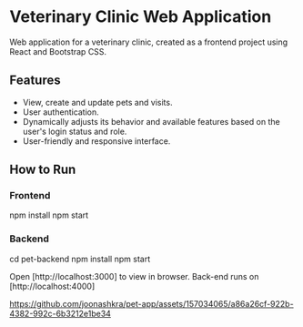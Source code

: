 # Veterinary Clinic Web Application

Web application for a veterinary clinic, created as a frontend project using React and Bootstrap CSS.

## Features

- View, create and update pets and visits.
- User authentication.
- Dynamically adjusts its behavior and available features based on the user's login status and role.
- User-friendly and responsive interface.

## How to Run

### Frontend

   npm install
   npm start

### Backend

   cd pet-backend
   npm install
   npm start

Open [http://localhost:3000] to view in browser. Back-end runs on [http://localhost:4000]


https://github.com/joonashkra/pet-app/assets/157034065/a86a26cf-922b-4382-992c-6b3212e1be34

